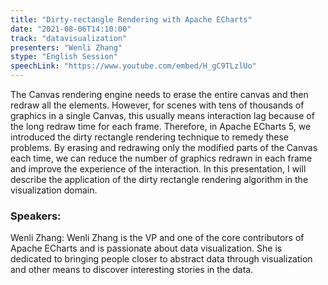 ```yaml
---
title: "Dirty-rectangle Rendering with Apache ECharts"
date: "2021-08-06T14:10:00" 
track: "datavisualization"
presenters: "Wenli Zhang"
stype: "English Session"
speechLink: "https://www.youtube.com/embed/H_gC9TLzlUo"
---
```

The Canvas rendering engine needs to erase the entire canvas and then redraw all the elements. However, for scenes with tens of thousands of graphics in a single Canvas, this usually means interaction lag because of the long redraw time for each frame. Therefore, in Apache ECharts 5, we introduced the dirty rectangle rendering technique to remedy these problems. By erasing and redrawing only the modified parts of the Canvas each time, we can reduce the number of graphics redrawn in each frame and improve the experience of the interaction. In this presentation, I will describe the application of the dirty rectangle rendering algorithm in the visualization domain.
 ### Speakers: 
 Wenli Zhang: Wenli Zhang is the VP and one of the core contributors of Apache ECharts and is passionate about data visualization. She is dedicated to bringing people closer to abstract data through visualization and other means to discover interesting stories in the data.
